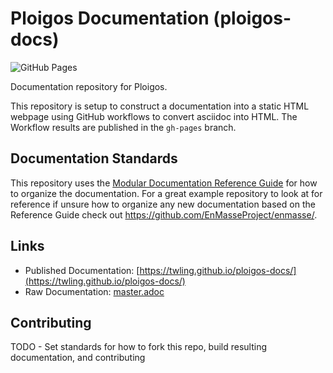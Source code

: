 # Ploigos Documentation (ploigos-docs)

![GitHub Pages](https://github.com/twling/ploigos-docs/workflows/GitHub%20Pages/badge.svg?branch=master&event=push)

Documentation repository for Ploigos.

This repository is setup to construct a documentation into a static HTML webpage using GitHub workflows to convert asciidoc into HTML.
The Workflow results are published in the `gh-pages` branch.

## Documentation Standards

This repository uses the [Modular Documentation Reference Guide](https://redhat-documentation.github.io/modular-docs/) for how to organize the documentation. For a great example repository to look at for reference if unsure how to organize any new documentation based on the Reference Guide check out https://github.com/EnMasseProject/enmasse/.

## Links
* Published Documentation: [https://twling.github.io/ploigos-docs/](https://twling.github.io/ploigos-docs/)
* Raw Documentation: [master.adoc](master.adoc)


## Contributing

TODO - Set standards for how to fork this repo, build resulting documentation, and contributing

